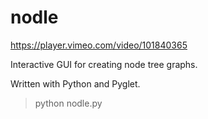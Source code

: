 nodle
=====

https://player.vimeo.com/video/101840365

Interactive GUI for creating node tree graphs.

Written with Python and Pyglet.

> python nodle.py
